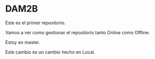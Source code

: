 # DAM2B
Este es el primer repositorio.

Vamos a ver como gestionar el repositorio tanto Online como Offline.

Estoy en master.

Este cambio es un cambio hecho en Local.
